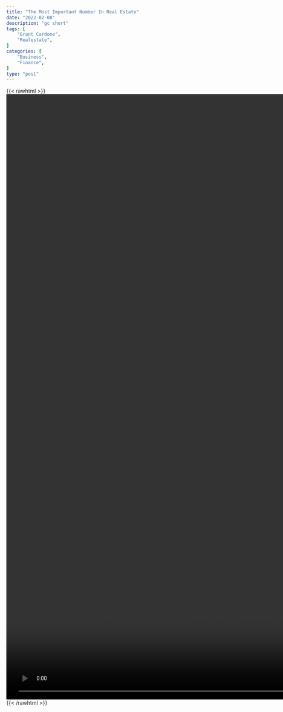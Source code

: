 ```yaml
---
title: "The Most Important Number In Real Estate"
date: "2022-02-08"
description: "gc short"
tags: [
    "Grant Cardone",
    "Realestate",
]
categories: [
    "Business",
    "Finance",
]
type: "post"
---
```

{{< rawhtml >}}
    <video style="height:40vh;width:auto" overflow="hidden" controls>
        <source src="https://clips.dev00ps.com/Grant_ardone/the_most_important_number_in_real_estate.mp4" type="video/mp4"> 
    </video>
{{< /rawhtml >}}
